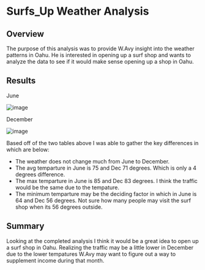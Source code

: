 # Surfs_Up Weather Analysis

## Overview

The purpose of this analysis was to provide W.Avy insight into the weather patterns in Oahu. He is interested in opening up a surf shop and wants to analyze the data to see if it would make sense opening up a shop in Oahu. 

## Results

June

![image](https://user-images.githubusercontent.com/77358388/115739753-2d76a100-a35c-11eb-83f2-e65eefd46654.png)

December

![image](https://user-images.githubusercontent.com/77358388/115739694-22237580-a35c-11eb-8737-4701122f0853.png)

Based off of the two tables above I was able to gather the key differences in which are below:
- The weather does not change much from June to December.
- The avg temparture in June is 75 and Dec 71 degrees. Which is only a 4 degrees difference. 
- The max temparture in June is 85 and Dec 83 degrees. I think the traffic would be the same due to the tempature. 
- The minimum temparture may be the deciding factor in which in June is 64 and Dec 56 degrees. Not sure how many people may visit the surf shop when its 56 degrees outside. 

## Summary

Looking at the completed analysis I think it would be a great idea to open up a surf shop in Oahu. Realizing the traffic may be a little lower in December due to the lower tempatures W.Avy may want to figure out a way to supplement income during that month. 
